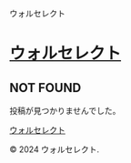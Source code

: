 ウォルセレクト







































 



[ウォルセレクト](https://walsele.net/)
===============================

NOT FOUND
---------

投稿が見つかりませんでした。

[ウォルセレクト](https://walsele.net/)

© 2024 ウォルセレクト.